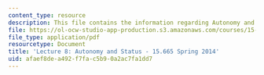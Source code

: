 ```yaml
---
content_type: resource
description: This file contains the information regarding Autonomy and Status.
file: https://ol-ocw-studio-app-production.s3.amazonaws.com/courses/15-665-power-and-negotiation-spring-2014/afaef8dea492f7fac5b90a2ac7fa1dd7_MIT15_665S14_Class_8_Lect.pdf
file_type: application/pdf
resourcetype: Document
title: 'Lecture 8: Autonomy and Status - 15.665 Spring 2014'
uid: afaef8de-a492-f7fa-c5b9-0a2ac7fa1dd7
---
```

